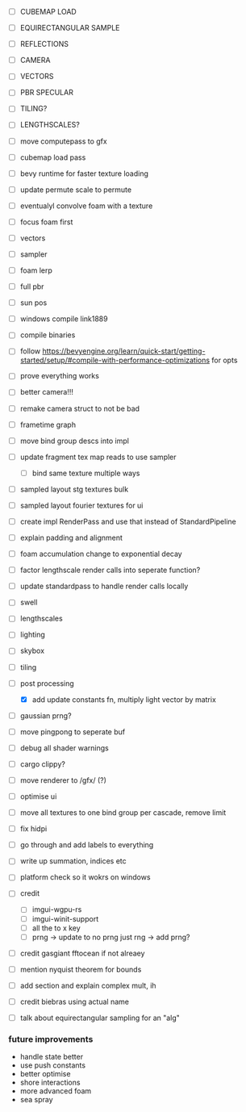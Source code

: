 - [ ] CUBEMAP LOAD
- [ ] EQUIRECTANGULAR SAMPLE
- [ ] REFLECTIONS
- [ ] CAMERA
- [ ] VECTORS
- [ ] PBR SPECULAR
- [ ] TILING?
- [ ] LENGTHSCALES?

- [ ] move computepass to gfx

- [ ] cubemap load pass

- [ ] bevy runtime for faster texture loading

- [ ] update permute scale to permute
- [ ] eventualyl convolve foam with a texture

- [ ] focus foam first
- [ ] vectors
- [ ] sampler
- [ ] foam lerp
- [ ] full pbr
- [ ] sun pos

- [ ] windows compile link1889
- [ ] compile binaries
- [ ] follow https://bevyengine.org/learn/quick-start/getting-started/setup/#compile-with-performance-optimizations for opts

- [ ] prove everything works

- [ ] better camera!!!
- [ ] remake camera struct to not be bad

- [ ] frametime graph

- [ ] move bind group descs into impl

- [ ] update fragment tex map reads to use sampler
    - [ ] bind same texture multiple ways

- [ ] sampled layout stg textures bulk
- [ ] sampled layout fourier textures for ui

- [ ] create impl RenderPass and use that instead of StandardPipeline

- [ ] explain padding and alignment
- [ ] foam accumulation change to exponential decay

- [ ] factor lengthscale render calls into seperate function?
- [ ] update standardpass to handle render calls locally
- [ ] swell
- [ ] lengthscales
- [ ] lighting
- [ ] skybox
- [ ] tiling
- [ ] post processing
    - [X] add update constants fn, multiply light vector by matrix
- [ ] gaussian prng?
- [ ] move pingpong to seperate buf
- [ ] debug all shader warnings
- [ ] cargo clippy?

- [ ] move renderer to /gfx/ (?)
- [ ] optimise ui
- [ ] move all textures to one bind group per cascade, remove limit
- [ ] fix hidpi
- [ ] go through and add labels to everything
- [ ] write up summation, indices etc
- [ ] platform check so it wokrs on windows
- [ ] credit 
    - [ ] imgui-wgpu-rs
    - [ ] imgui-winit-support
    - [ ] all the to x key
    - [ ] prng -> update to no prng just rng -> add prng?
- [ ] credit gasgiant fftocean if not alreaey
- [ ] mention nyquist theorem for bounds
- [ ] add section and explain complex mult, ih
- [ ] credit biebras  using actual name
- [ ] talk about equirectangular sampling for an "alg"


### future improvements
- handle state better
- use push constants
- better optimise
- shore interactions
- more advanced foam
- sea spray
